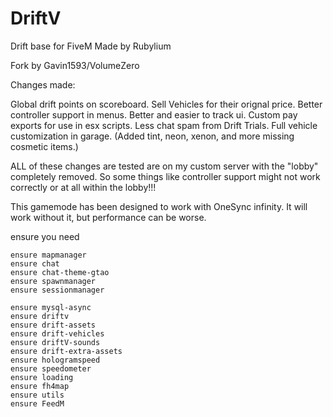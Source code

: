 # DriftV
Drift base for FiveM
 Made by Rubylium
 
 Fork by Gavin1593/VolumeZero

Changes made:

 Global drift points on scoreboard.
 Sell Vehicles for their orignal price.
 Better controller support in menus.
 Better and easier to track ui.
 Custom pay exports for use in esx scripts.
 Less chat spam from Drift Trials.
 Full vehicle customization in garage. (Added tint, neon, xenon, and more missing cosmetic items.) 

ALL of these changes are tested are on my custom server with the "lobby" completely removed. So some things like controller support might not work correctly or at all within the lobby!!!


This gamemode has been designed to work with OneSync infinity. It will work without it, but performance can be worse.

ensure you need 

```
ensure mapmanager
ensure chat
ensure chat-theme-gtao
ensure spawnmanager
ensure sessionmanager

ensure mysql-async
ensure driftv
ensure drift-assets
ensure drift-vehicles
ensure driftV-sounds
ensure drift-extra-assets
ensure hologramspeed
ensure speedometer
ensure loading
ensure fh4map
ensure utils
ensure FeedM
```
